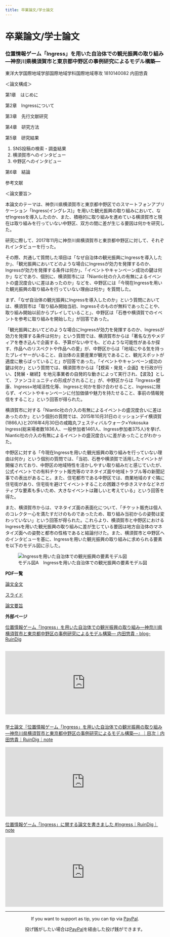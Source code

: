 ```yaml
---
title: 卒業論文/学士論文
---
```


# 卒業論文/学士論文

### 位置情報ゲーム「Ingress」を用いた自治体での観光振興の取り組み―神奈川県横須賀市と東京都中野区の事例研究によるモデル構築―
東洋大学国際地域学部国際地域学科国際地域専攻 1810140082 内田悠貴

＜論文構成＞

第1章　はじめに

第2章　Ingressについて

第3章　先行文献研究

第4章　研究方法

第5章　研究結果
1. SNS投稿の検索・調査結果
2. 横須賀市へのインタビュー
3. 中野区へのインタビュー

第6章　結論

参考文献

＜論文要旨＞

本論文のテーマは、神奈川県横須賀市と東京都中野区でのスマートフォンアプリケーション「Ingress(イングレス)」を用いた観光振興の取り組みにおいて、なぜIngressを導入したのか、また、積極的に取り組みを進めている横須賀市と現在は取り組みを行っていない中野区、双方の間に差が生じる要因は何かを研究した。

研究に際して、2017年11月に神奈川県横須賀市と東京都中野区に対して、それぞれインタビューを行った。

その際、共通して質問した項目は「なぜ自治体の観光振興にIngressを導入したか」、「観光振興においてどのような場合にIngressが効力を発揮するのか、Ingressが効力を発揮する条件は何か」、「イベントやキャンペーン成功の鍵は何か」などであり、個別に、横須賀市には「Niantic社の介入の有無によるイベントの盛況度合いに差はあったのか」などを、中野区には「今現在Ingressを用いた観光振興の取り組みを行っていない理由は何か」を質問した。

まず、「なぜ自治体の観光振興にIngressを導入したのか」という質問においては、横須賀市は「取り組み開始当初、Ingressそのものが無料であったことや、取り組み開始以前からプレイしていること」、中野区は「石巻や横須賀でのイベントを参考に取り組みを開始した」が回答であった。

「観光振興においてどのような場合にIngressが効力を発揮するのか、Ingressが効力を発揮する条件は何か」という質問では、横須賀市からは「著名な方やメディアを巻き込んで企画する、予算がない中でも、どのような可能性があるか探す、作品へのリスペクトや作品への愛」が、中野区からは「地域にやる気を持ったプレイヤーがいること、自治体の主要産業が観光であること、観光スポットが適度に散らばっていること」が回答であった。「イベントやキャンペーン成功の鍵は何か」という質問では、横須賀市からは「【模索・発見・企画】を行政が行い、【発展・継続】を地元事業者の自発的な動きによって実行され、【波及】として、ファンコミュニティの形成がされること」が、中野区からは「Ingress×健康、Ingress×地域活性化等、Ingressと何かを掛け合わせること、Ingressに限らず、イベントやキャンペーンに付加価値や魅力を持たせること、事前の情報発信をすること」という回答が得られた。

横須賀市に対する「Niantic社の介入の有無によるイベントの盛況度合いに差はあったのか」という個別の質問では、2015年10月31日のミッションデイ横須賀(1866人)と2016年4月30日の咸臨丸フェスティバルウォーク×Yokosuka Ingress(総来場者数1836人、一般参加者1461人、Ingress参加者375人)を挙げ、Niantic社の介入の有無によるイベントの盛況度合いに差があったことがわかった。

中野区に対する「今現在Ingressを用いた観光振興の取り組みを行っていない理由は何か」という個別の質問では、「当初、石巻や横須賀で活用したイベントが開催されており、中野区の地域特性を活かしやすい取り組みだと感じていたが、公式イベントでの有料チケット販売等のマネタイズ面や地域トラブル等の新聞記事での表出があること。また、住宅都市である中野区では、商業地域のすぐ隣に住宅街があり、住宅街を避けてイベントすることの困難さや歩きスマホなどネガティブな要素も多いため、大きなイベントは難しいと考えている」という回答を得た。

また、横須賀市からは、マネタイズ面の表面化について、「チケット販売は個人のコレクター心を満たすだけのものであったため、取り組み当初からの姿勢は変わっていない」という回答が得られた。これらより、横須賀市と中野区におけるIngressを用いた観光振興の取り組みに差が生じている要因は地方自治体のマネタイズ面への姿勢と都市の性格であると結論付けた。また、横須賀市と中野区へのインタビューを基に、Ingressを用いた観光振興の取り組みに求められる要素を以下のモデル図に示した。

<figure><img src="https://user-images.githubusercontent.com/20723919/114301235-f3f19a80-9afe-11eb-93c4-626cd9bc3971.jpg" alt="Ingressを用いた自治体での観光振興の要素モデル図" loading="lazy"><figcaption>モデル図A　Ingressを用いた自治体での観光振興の要素モデル図</figcaption></figure>

<strong>PDF一覧</strong>

[論文全文](https://github.com/RuinDig/ruindig.github.io/files/6291552/Full-text_JA_RuinDig-YukiUchida_graduate-thesis_Ingress-sightseeing.pdf)

[スライド](https://github.com/RuinDig/ruindig.github.io/files/6291550/Slide_JA_RuinDig-YukiUchida_graduate-thesis_Ingress-sightseeing.pdf)

[論文要旨](https://github.com/RuinDig/ruindig.github.io/files/6291551/Abstract_JA_RuinDig-YukiUchida_graduate-thesis_Ingress-sightseeing.pdf)

<strong>外部ページ</strong>

[位置情報ゲーム「Ingress」を用いた自治体での観光振興の取り組み―神奈川県横須賀市と東京都中野区の事例研究によるモデル構築― 内田悠貴 - blog-RuinDig](https://ruindig.hatenablog.jp/entry/ingress/rd-yu-graduate-thesis)
<p><iframe class="hatenablogcard" style="width:100%;height:200px;margin:15px 0;max-width:680px;" title="位置情報ゲーム「Ingress」を用いた自治体での観光振興の取り組み―神奈川県横須賀市と東京都中野区の事例研究によるモデル構築― 内田悠貴 - blog-RuinDig" src="https://hatenablog-parts.com/embed?url=https://ruindig.hatenablog.jp/entry/ingress/rd-yu-graduate-thesis" frameborder="0" scrolling="no"></iframe></p>

[学士論文『位置情報ゲーム「Ingress」を用いた自治体での観光振興の取り組み—神奈川県横須賀市と東京都中野区の事例研究によるモデル構築—』｜目次｜内田悠貴｜RuinDig｜note](https://note.com/ruindig/n/n78b0c3112584)
<p><iframe class="note-embed" src="https://note.com/embed/notes/n78b0c3112584" style="border: 0; display: block; max-width: 99%; width: 600px; padding: 0px; margin: 10px 0px; position: static; visibility: visible;" height="220"></iframe><script async src="https://note.com/scripts/embed.js" charset="utf-8"></script></p>

[位置情報ゲーム「Ingress」に関する論文を書きました #Ingress｜RuinDig｜note](https://note.com/ruindig/n/nf0b11ff38123)
<p><iframe class="note-embed" src="https://note.com/embed/notes/nf0b11ff38123" style="border: 0; display: block; max-width: 99%; width: 600px; padding: 0px; margin: 10px 0px; position: static; visibility: visible;" height="220"></iframe><script async src="https://note.com/scripts/embed.js" charset="utf-8"></script></p>

<hr>

<div style="text-align:center"><p>If you want to support as tip, you can tip via <a href="https://paypal.me/ruindig">PayPal</a>.</p></div>

<div style="text-align:center"><p>投げ銭がしたい場合は<a href="https://paypal.me/ruindig">PayPal</a>を経由した投げ銭ができます。</p></div>

<script src="https://codoc.jp/js/cms.js" data-css="blue" data-usercode="c9TQJjS1dA" charset="UTF-8" defer></script><div id="codoc-entry-8FY1GS5i0A" class="codoc-entries" data-without-body="1" data-support-button-text="RuinDigに100円から投げ銭/Press to Tip" data-show-like="0" data-show-about-codoc="0" data-support-message="よろしければここから投げ銭ができます。日々の活力になります。Optional: You can tip here from 100JPY. Tip here will be a daily energy."></div>
